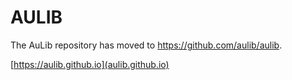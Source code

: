 AULIB
===============

The AuLib repository has moved to https://github.com/aulib/aulib. 

[https://aulib.github.io](aulib.github.io)

 